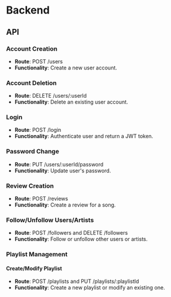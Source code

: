 # Backend

## API

### Account Creation
- **Route**: POST /users
- **Functionality**: Create a new user account.

### Account Deletion
- **Route**: DELETE /users/:userId
- **Functionality**: Delete an existing user account.

### Login
- **Route**: POST /login
- **Functionality**: Authenticate user and return a JWT token.

### Password Change
- **Route**: PUT /users/:userId/password
- **Functionality**: Update user's password.

### Review Creation
- **Route**: POST /reviews
- **Functionality**: Create a review for a song.

### Follow/Unfollow Users/Artists
- **Route**: POST /followers and DELETE /followers
- **Functionality**: Follow or unfollow other users or artists.

### Playlist Management
#### Create/Modify Playlist
- **Route**: POST /playlists and PUT /playlists/:playlistId
- **Functionality**: Create a new playlist or modify an existing one.
